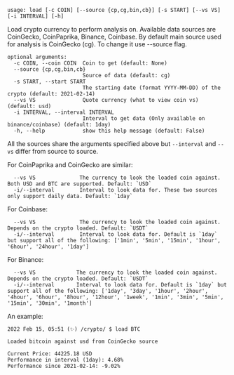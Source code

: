 ```
usage: load [-c COIN] [--source {cp,cg,bin,cb}] [-s START] [--vs VS] [-i INTERVAL] [-h]
```

Load crypto currency to perform analysis on. Available data sources are CoinGecko, CoinPaprika, Binance, Coinbase. By default main source used for analysis is CoinGecko (cg). To change it use --source flag.

```
optional arguments:
  -c COIN, --coin COIN  Coin to get (default: None)
  --source {cp,cg,bin,cb}
                        Source of data (default: cg)
  -s START, --start START
                        The starting date (format YYYY-MM-DD) of the crypto (default: 2021-02-14)
  --vs VS               Quote currency (what to view coin vs) (default: usd)
  -i INTERVAL, --interval INTERVAL
                        Interval to get data (Only available on binance/coinbase) (default: 1day)
  -h, --help            show this help message (default: False)
```

All the sources share the arguments specified above but `--interval` and `--vs` differ from source to source.

For CoinPaprika and CoinGecko are similar:

```
  --vs VS              The currency to look the loaded coin against. Both USD and BTC are supported. Default: `USD`
  -i/--interval        Interval to look data for. These two sources only support daily data. Default: `1day`
```

For Coinbase:

```
  --vs VS              The currency to look the loaded coin against. Depends on the crypto loaded. Default: `USDT`
  -i/--interval        Interval to look data for. Default is `1day` but support all of the following: ['1min', '5min', '15min', '1hour', '6hour', '24hour', '1day']
```

For Binance:

```
  --vs VS             The currency to look the loaded coin against. Depends on the crypto loaded. Default: `USDT`
  -i/--interval       Interval to look data for. Default is `1day` but support all of the following: ['1day', '3day', '1hour', '2hour', '4hour', '6hour', '8hour', '12hour', '1week', '1min', '3min', '5min', '15min', '30min', '1month']
```

An example:
```
2022 Feb 15, 05:51 (✨) /crypto/ $ load BTC

Loaded bitcoin against usd from CoinGecko source

Current Price: 44225.18 USD
Performance in interval (1day): 4.68%
Performance since 2021-02-14: -9.02%
```
